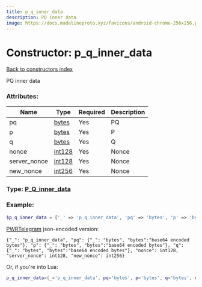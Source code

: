 ```yaml
---
title: p_q_inner_data
description: PQ inner data
image: https://docs.madelineproto.xyz/favicons/android-chrome-256x256.png
---
```

# Constructor: p\_q\_inner\_data  
[Back to constructors index](index.md)



PQ inner data

### Attributes:

| Name     |    Type       | Required | Description |
|----------|---------------|----------|-------------|
|pq|[bytes](../types/bytes.md) | Yes|PQ|
|p|[bytes](../types/bytes.md) | Yes|P|
|q|[bytes](../types/bytes.md) | Yes|Q|
|nonce|[int128](../types/int128.md) | Yes|Nonce|
|server\_nonce|[int128](../types/int128.md) | Yes|Nonce|
|new\_nonce|[int256](../types/int256.md) | Yes|Nonce|



### Type: [P\_Q\_inner\_data](../types/P_Q_inner_data.md)


### Example:

```php
$p_q_inner_data = ['_' => 'p_q_inner_data', 'pq' => 'bytes', 'p' => 'bytes', 'q' => 'bytes', 'nonce' => int128, 'server_nonce' => int128, 'new_nonce' => int256];
```  

[PWRTelegram](https://pwrtelegram.xyz) json-encoded version:

```
{"_": "p_q_inner_data", "pq": {"_": "bytes", "bytes":"base64 encoded bytes"}, "p": {"_": "bytes", "bytes":"base64 encoded bytes"}, "q": {"_": "bytes", "bytes":"base64 encoded bytes"}, "nonce": int128, "server_nonce": int128, "new_nonce": int256}
```


Or, if you're into Lua:

```lua
p_q_inner_data={_='p_q_inner_data', pq='bytes', p='bytes', q='bytes', nonce=int128, server_nonce=int128, new_nonce=int256}

```


